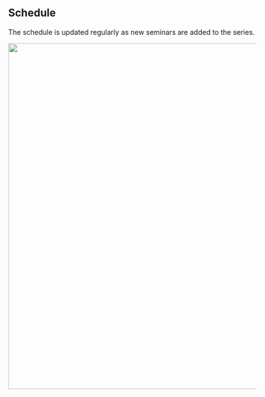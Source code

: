## Schedule

The schedule is updated regularly as new seminars are added to the series.

<img src="schedule_summer_2021.jpg" width="700"/>
